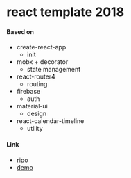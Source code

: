 # react template 2018

#### Based on

* create-react-app
  + init
* mobx + decorator
  + state management
* react-router4
  + routing
* firebase
  + auth
* material-ui
  + design
* react-calendar-timeline
  + utility

#### Link

* [ripo](https://github.com/HirokiIto/react-template-2018)
* [demo](https://hirokiito.github.io/react-template-2018)
